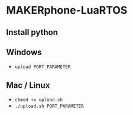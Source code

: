 # MAKERphone-LuaRTOS

## Install python

## Windows
- `upload PORT_PARAMETER`

## Mac / Linux
- `chmod +x upload.sh`
- `./upload.sh PORT_PARAMETER`
